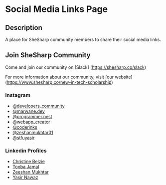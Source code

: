 # Social Media Links Page

## Description

A place for SheSharp community members to share their social media links.

## Join SheSharp Community

Come and join our community on [Slack] (https://shesharp.co/slack)

For more information about our community, visit [our website] (https://www.shesharp.co/new-in-tech-scholarship)

### Instagram

- [@developers_community](https://www.instagram.com/developers_community_._/)
- [@marwane.dev](https://www.instagram.com/marwane.dev/)
- [@programmer.nest](https://www.instagram.com/programmer.nest/)
- [@webapp_creator](https://www.instagram.com/webapp_creator/)
- [@coderinks](https://instagram.com/coderinks?igshid=OGQ5ZDc2ODk2ZA==)
- [@zeshanmukhtar01](https://www.instagram.com/zeshanmukhtar01/)
- [@stfuyasir](https://www.instagram.com/stfuyasir/)

### Linkedin Profiles

- [Christine Belzie](https://www.linkedin.com/in/christinebelzie)
- [Tooba Jamal](https://www.linkedin.com/in/tooba-jamal)
- [Zeeshan Mukhtar](https://www.linkedin.com/in/zeeshanmukhtar1/)
- [Yasir Nawaz](https://www.linkedin.com/in/yasirnawaz24/)
